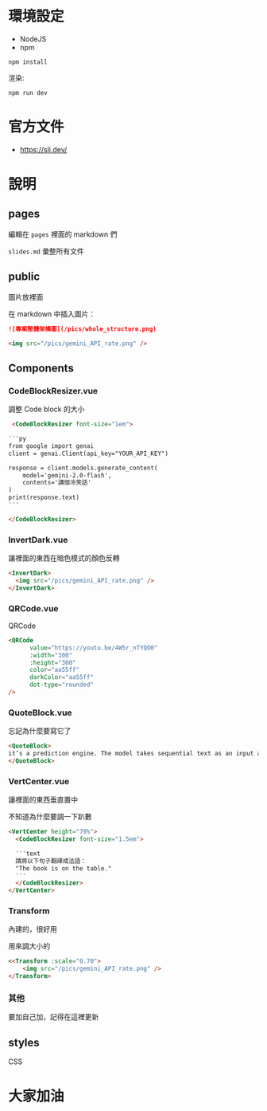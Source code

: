 # 環境設定

* NodeJS
* npm

```
npm install
```

渲染:

```
npm run dev
```

# 官方文件

* https://sli.dev/

# 說明

## pages

編輯在 `pages` 裡面的 markdown 們

`slides.md` 彙整所有文件

## public

圖片放裡面

在 markdown 中插入圖片：

```md
![專案整體架構圖](/pics/whole_structure.png)

<img src="/pics/gemini_API_rate.png" />
```

## Components

### CodeBlockResizer.vue

調整 Code block 的大小

```md
 <CodeBlockResizer font-size="1em">

‵‵‵py
from google import genai
client = genai.Client(api_key="YOUR_API_KEY")

response = client.models.generate_content(
    model='gemini-2.0-flash',
    contents='講個冷笑話'
)
print(response.text)
‵‵‵

</CodeBlockResizer>
```

### InvertDark.vue

讓裡面的東西在暗色模式的顏色反轉

```md
<InvertDark>
  <img src="/pics/gemini_API_rate.png" />
</InvertDark>
```

### QRCode.vue

QRCode

```md
<QRCode
      value="https://youtu.be/4W5r_nTYQO0"
      :width="300"
      :height="300"
      color="aa55ff"
      darkColor="aa55ff"
      dot-type="rounded"
/>
```

### QuoteBlock.vue

忘記為什麼要寫它了

```md
<QuoteBlock>
it’s a prediction engine. The model takes sequential text as an input and then predicts what the following token should be, based on the data it was trained on. The LLM is operationalized to do this over and over again, adding the previously predicted token to the end of the sequential text for predicting the following token. The next token prediction is based on the relationship between what’s in the previous tokens and what the LLM has seen during its training.
</QuoteBlock>
```

### VertCenter.vue

讓裡面的東西垂直置中

不知道為什麼要調一下趴數

```md
<VertCenter height="70%">
  <CodeBlockResizer font-size="1.5em">

  ‵‵‵text
  請將以下句子翻譯成法語：
  "The book is on the table."
  ‵‵‵
  </CodeBlockResizer>
</VertCenter>
```

### Transform

內建的，很好用

用來調大小的

```md
<<Transform :scale="0.70">
    <img src="/pics/gemini_API_rate.png" />
</Transform>
```

### 其他

要加自己加，記得在這裡更新

## styles

CSS

# 大家加油
